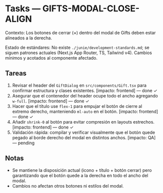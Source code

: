 # Tasks — GIFTS-MODAL-CLOSE-ALIGN

Contexto: Los botones de cerrar (×) dentro del modal de Gifts deben estar alineados a la derecha.

Estado de estándares: No existe `./junie/development-standards.md`; se siguen patrones actuales (Next.js App Router, TS, Tailwind v4). Cambios mínimos y acotados al componente afectado.

## Tareas
1. Revisar el header del `GiftDialog` en `src/components/Gift.tsx` para confirmar estructura y clases existentes. [impacto: frontend] — done ✓
2. Asegurar que el contenedor del header ocupe todo el ancho agregando `w-full`. [impacto: frontend] — done ✓
3. Hacer que el título use `flex-1` para empujar el botón de cierre al extremo derecho, manteniendo `ml-auto` en el botón. [impacto: frontend] — done ✓
4. Añadir `shrink-0` al botón para evitar compresión en layouts estrechos. [impacto: frontend] — done ✓
5. Validación rápida: compilar y verificar visualmente que el botón quede pegado al borde derecho del modal en distintos anchos. [impacto: QA] — pending

## Notas
- Se mantiene la disposición actual (icono + título + botón cerrar) pero garantizando que el botón quede a la derecha en todo el ancho del modal.
- Cambios no afectan otros botones ni estilos del modal.
